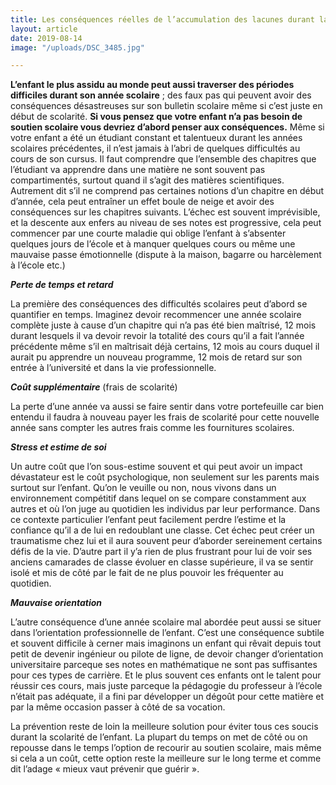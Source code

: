 ```yaml
---
title: Les conséquences réelles de l’accumulation des lacunes durant la scolarité
layout: article
date: 2019-08-14
image: "/uploads/DSC_3485.jpg"

---
```

**L’enfant le plus assidu au monde peut aussi traverser des périodes difficiles durant son année scolaire** ; des faux pas qui peuvent avoir des conséquences désastreuses sur son bulletin scolaire même si c’est juste en début de scolarité. **Si vous pensez que votre enfant n’a pas besoin de soutien scolaire vous devriez d’abord penser aux conséquences.** Même si votre enfant a été un étudiant constant et talentueux durant les années scolaires précédentes, il n’est jamais à l’abri de quelques difficultés au cours de son cursus. Il faut comprendre que l’ensemble des chapitres que l’étudiant va apprendre dans une matière ne sont souvent pas compartimentés, surtout quand il s’agit des matières scientifiques. Autrement dit s’il ne comprend pas certaines notions d’un chapitre en début d’année, cela peut entraîner un effet boule de neige et avoir des conséquences sur les chapitres suivants. L’échec est souvent imprévisible, et la descente aux enfers au niveau de ses notes est progressive, cela peut commencer par une courte maladie qui oblige l’enfant à s’absenter quelques jours de l’école et à manquer quelques cours ou même une mauvaise passe émotionnelle (dispute à la maison, bagarre ou harcèlement à l’école etc.) 

**_Perte de temps et retard_** 

La première des conséquences des difficultés scolaires peut d’abord se quantifier en temps. Imaginez devoir recommencer une année scolaire complète juste à cause d’un chapitre qui n’a pas été bien maîtrisé, 12 mois durant lesquels il va devoir revoir la totalité des cours qu’il a fait l’année précédente même s’il en maîtrisait déjà certains, 12 mois au cours duquel il aurait pu apprendre un nouveau programme, 12 mois de retard sur son entrée à l’université et dans la vie professionnelle.

**_Coût supplémentaire_** (frais de scolarité)

La perte d’une année va aussi se faire sentir dans votre portefeuille car bien entendu il faudra à nouveau payer les frais de scolarité pour cette nouvelle année sans compter les autres frais comme les fournitures scolaires.

**_Stress et estime de soi_**

Un autre coût que l’on sous-estime souvent et qui peut avoir un impact dévastateur est le coût psychologique, non seulement sur les parents mais surtout sur l’enfant. Qu’on le veuille ou non, nous vivons dans un environnement compétitif dans lequel on se compare constamment aux autres et où l’on juge au quotidien les individus par leur performance. Dans ce contexte particulier l’enfant peut facilement perdre l’estime et la confiance qu’il a de lui en redoublant une classe. Cet échec peut créer un traumatisme chez lui et il aura souvent peur d’aborder sereinement certains défis de la vie. D’autre part il y’a rien de plus frustrant pour lui de voir ses anciens camarades de classe évoluer en classe supérieure, il va se sentir isolé et mis de côté par le fait de ne plus pouvoir les fréquenter au quotidien.

**_Mauvaise orientation_**

L’autre conséquence d’une année scolaire mal abordée peut aussi se situer dans l’orientation professionnelle de l’enfant. C’est une conséquence subtile et souvent difficile à cerner mais imaginons un enfant qui rêvait depuis tout petit de devenir ingénieur ou pilote de ligne, de devoir changer d’orientation universitaire parceque ses notes en mathématique ne sont pas suffisantes pour ces types de carrière. Et le plus souvent ces enfants ont le talent pour réussir ces cours, mais juste parceque la pédagogie du professeur à l’école n’était pas adéquate, il a fini par développer un dégoût pour cette matière et par la même occasion passer à côté de sa vocation.

La prévention reste de loin la meilleure solution pour éviter tous ces soucis durant la scolarité de l’enfant. La plupart du temps on met de côté ou on repousse dans le temps l’option de recourir au soutien scolaire, mais même si cela a un coût, cette option reste la meilleure sur le long terme et comme dit l’adage « mieux vaut prévenir que guérir ».